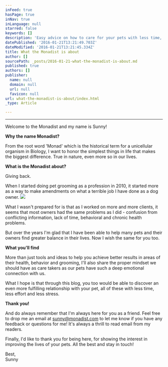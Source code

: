 ```yaml
---
inFeed: true
hasPage: true
inNav: true
inLanguage: null
starred: false
keywords: []
description: 'Easy advice on how to care for your pets with less time, effort and stress'
datePublished: '2016-01-21T13:21:49.703Z'
dateModified: '2016-01-21T13:21:45.334Z'
title: What the Monadist is about
author: []
sourcePath: _posts/2016-01-21-what-the-monadist-is-about.md
published: true
authors: []
publisher:
  name: null
  domain: null
  url: null
  favicon: null
url: what-the-monadist-is-about/index.html
_type: Article

---
```

****

Welcome to the Monadist and my name is Sunny! 

**Why the name Monadist?**

From the root word 'Monad' which is the historical term for a unicellular organism in Biology, I want to honor the simplest things in life that makes the biggest difference. True in nature, even more so in our lives. 

**What is the Monadist about?**

Giving back. 

When I started doing pet grooming as a profession in 2010, it started more as a way to make amendments on what a terrible job I have done as a dog owner.
![](https://the-grid-user-content.s3-us-west-2.amazonaws.com/86263771-a6ce-4fd5-8aa1-3ee910d13b00.jpg)

What I wasn't prepared for is that as I worked on more and more clients, it seems that most owners had the same problems as I did - confusion from conflicting information, lack of time, behavioral and chronic health problems.

But over the years I'm glad that I have been able to help many pets and their owners find greater balance in their lives. Now I wish the same for you too. 

**What you'll find**

More than just tools and ideas to help you achieve better results in areas of their health, behavior and grooming, I'll also share the proper mindset we should have as care takers as our pets have such a deep emotional connection with us.

What I hope is that through this blog, you too would be able to discover an even more fulfilling relationship with your pet, all of these with less time, less effort and less stress.

**Thank you!**

And do always remember that I'm always here for you as a friend. Feel free to drop me an email at sunny@monadist.com to let me know if you have any feedback or questions for me! It's always a thrill to read email from my readers.

Finally, I'd like to thank you for being here, for showing the interest in improving the lives of your pets. All the best and stay in touch!

Best,  
Sunny